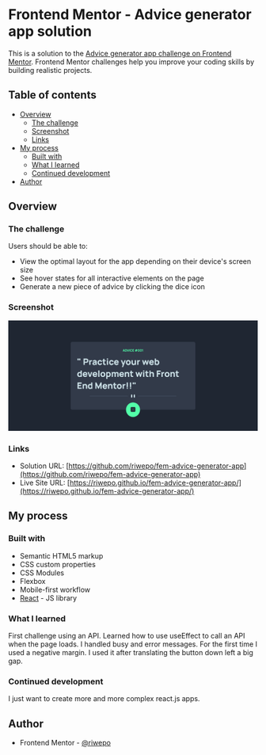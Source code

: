 # Frontend Mentor - Advice generator app solution

This is a solution to the [Advice generator app challenge on Frontend Mentor](https://www.frontendmentor.io/challenges/advice-generator-app-QdUG-13db). Frontend Mentor challenges help you improve your coding skills by building realistic projects.

## Table of contents

- [Overview](#overview)
  - [The challenge](#the-challenge)
  - [Screenshot](#screenshot)
  - [Links](#links)
- [My process](#my-process)
  - [Built with](#built-with)
  - [What I learned](#what-i-learned)
  - [Continued development](#continued-development)
- [Author](#author)

## Overview

### The challenge

Users should be able to:

- View the optimal layout for the app depending on their device's screen size
- See hover states for all interactive elements on the page
- Generate a new piece of advice by clicking the dice icon

### Screenshot

![](./screenshot/screenshot.png?raw=true)

### Links

- Solution URL: [https://github.com/riwepo/fem-advice-generator-app](https://github.com/riwepo/fem-advice-generator-app)
- Live Site URL: [https://riwepo.github.io/fem-advice-generator-app/](https://riwepo.github.io/fem-advice-generator-app/)

## My process

### Built with

- Semantic HTML5 markup
- CSS custom properties
- CSS Modules
- Flexbox
- Mobile-first workflow
- [React](https://reactjs.org/) - JS library

### What I learned

First challenge using an API.
Learned how to use useEffect to call an API when the page loads.
I handled busy and error messages.
For the first time I used a negative margin. I used it after translating the button down left a big gap.

### Continued development

I just want to create more and more complex react.js apps.

## Author

- Frontend Mentor - [@riwepo](https://www.frontendmentor.io/profile/riwepo)
